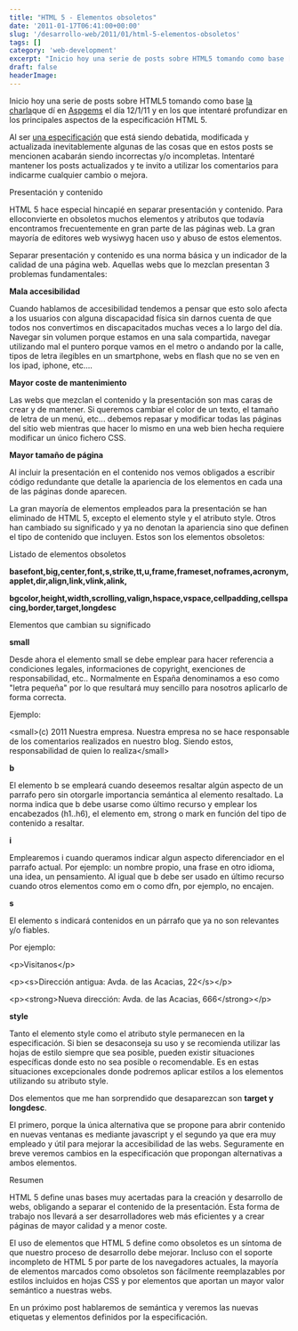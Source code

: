 ```yaml
---
title: "HTML 5 - Elementos obsoletos"
date: '2011-01-17T06:41:00+00:00'
slug: '/desarrollo-web/2011/01/html-5-elementos-obsoletos'
tags: []
category: 'web-development'
excerpt: "Inicio hoy una serie de posts sobre HTML5 tomando como base [la charla]( dí en [Aspgems]("
draft: false
headerImage:
---
```

Inicio hoy una serie de posts sobre HTML5 tomando como base [la charla](http://www.slideshare.net/jorgegorka/presentacin-en-aspgems-html5)que dí en [Aspgems](http://static.squarespace.com/static/5303797ae4b0c6ad9e43f072/5303ce80e4b0400995a883d6/5303cf35e4b0400995a88b0c/1392758581676/?format=original) el día 12/1/11 y en los que intentaré profundizar en los principales aspectos de la especificación HTML 5.

Al ser [una especificación](http://dev.w3.org/html5/spec/Overview.html) que está siendo debatida, modificada y actualizada inevitablemente algunas de las cosas que en estos posts se mencionen acabarán siendo incorrectas y/o incompletas. Intentaré mantener los posts actualizados y te invito a utilizar los comentarios para indicarme cualquier cambio o mejora.

Presentación y contenido

HTML 5 hace especial hincapié en separar presentación y contenido. Para elloconvierte en obsoletos muchos elementos y atributos que todavía encontramos frecuentemente en gran parte de las páginas web. La gran mayoría de editores web wysiwyg hacen uso y abuso de estos elementos.

Separar presentación y contenido es una norma básica y un indicador de la calidad de una página web. Aquellas webs que lo mezclan presentan 3 problemas fundamentales:

**Mala accesibilidad**

Cuando hablamos de accesibilidad tendemos a pensar que esto solo afecta a los usuarios con alguna discapacidad física sin darnos cuenta de que todos nos convertimos en discapacitados muchas veces a lo largo del día. Navegar sin volumen porque estamos en una sala compartida, navegar utilizando mal el puntero porque vamos en el metro o andando por la calle, tipos de letra ilegibles en un smartphone, webs en flash que no se ven en los ipad, iphone, etc....

**Mayor coste de mantenimiento**

Las webs que mezclan el contenido y la presentación son mas caras de crear y de mantener. Si queremos cambiar el color de un texto, el tamaño de letra de un menú, etc... debemos repasar y modificar todas las páginas del sitio web mientras que hacer lo mismo en una web bien hecha requiere modificar un único fichero CSS.



**Mayor tamaño de página**

Al incluir la presentación en el contenido nos vemos obligados a escribir código redundante que detalle la apariencia de los elementos en cada una de las páginas donde aparecen.



La gran mayoría de elementos empleados para la presentación se han eliminado de HTML 5, excepto el elemento style y el atributo style. Otros han cambiado su significado y ya no denotan la apariencia sino que definen el tipo de contenido que incluyen. Estos son los elementos obsoletos:



Listado de elementos obsoletos

**basefont,big,center,font,s,strike,tt,u,frame,frameset,noframes,acronym,applet,dir,align,link,vlink,alink,**

**bgcolor,height,width,scrolling,valign,hspace,vspace,cellpadding,cellspacing,border,target,longdesc**

Elementos que cambian su significado

**small**

Desde ahora el elemento small se debe emplear para hacer referencia a condiciones legales, informaciones de copyright, exenciones de responsabilidad, etc..  Normalmente en España denominamos a eso como "letra pequeña" por lo que resultará muy sencillo para nosotros aplicarlo de forma correcta.

Ejemplo:

\<small\>(c) 2011 Nuestra empresa. Nuestra empresa no se hace responsable de los comentarios realizados en nuestro blog. Siendo estos, responsabilidad de quien lo realiza\</small\>

**b**

El elemento b se empleará cuando deseemos resaltar algún aspecto de un parrafo pero sin otorgarle importancia semántica al elemento resaltado.  La norma indica que b debe usarse como último recurso y emplear los encabezados (h1..h6), el elemento em, strong o mark en función del tipo de contenido a resaltar.

**i**

Emplearemos i cuando queramos indicar algun aspecto diferenciador en el parrafo actual. Por ejemplo: un nombre propio, una frase en otro idioma, una idea, un pensamiento. Al igual que b debe ser usado en último recurso cuando otros elementos como em o como dfn, por ejemplo, no encajen.

**s**

El elemento s indicará contenidos en un párrafo que ya no son relevantes y/o fiables.

Por ejemplo:

\<p\>Visitanos\</p\>

\<p\>\<s\>Dirección antigua: Avda. de las Acacias, 22\</s\>\</p\>

\<p\>\<strong\>Nueva dirección: Avda. de las Acacias, 666\</strong\>\</p\>

**style**

Tanto el elemento style como el atributo style permanecen en la especificación. Si bien se desaconseja su uso y se recomienda utilizar las hojas de estilo siempre que sea posible, pueden existir situaciones específicas donde esto no sea posible o recomendable. Es en estas situaciones excepcionales donde podremos aplicar estilos a los elementos utilizando su atributo style.

Dos elementos que me han sorprendido que desaparezcan son **target y longdesc**.

El primero, porque la única alternativa que se propone para abrir contenido en nuevas ventanas es mediante javascript y el segundo ya que era muy empleado y útil para mejorar la accesibilidad de las webs. Seguramente en breve veremos cambios en la especificación que propongan alternativas a ambos elementos.

Resumen

HTML 5 define unas bases muy acertadas para la creación y desarrollo de webs, obligando a separar el contenido de la presentación. Esta forma de trabajo nos llevará a ser desarrolladores web más eficientes y a crear páginas de mayor calidad y a menor coste.

El uso de elementos que HTML 5 define como obsoletos es un síntoma de que nuestro proceso de desarrollo debe mejorar. Incluso con el soporte incompleto de HTML 5 por parte de los navegadores actuales, la mayoría de elementos marcados como obsoletos son fácilmente reemplazables por estilos incluidos en hojas CSS y por elementos que aportan un mayor valor semántico a nuestras webs.

En un próximo post hablaremos de semántica y veremos las nuevas etiquetas y elementos definidos por la especificación.
